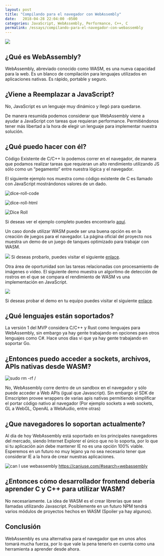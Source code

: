 ```yaml
---
layout: post
title: "Compilando para el navegador con WebAssembly"
date:   2018-04-28 22:04:00 -0500
categories: JavaScript, WebAssembly, Performance, C++, C
permalink: /essays/compilando-para-el-navegador-con-webassembly
---
```


![](http://res.cloudinary.com/juancrg90/image/upload/v1524945789/webassembly/webassembly-logo.svg)

## ¿Qué es WebAssembly?

WebAssembly, abreviado conocido como WASM, es una nueva capacidad para la web. Es un blanco de compilación para lenguajes utilizados en aplicaciones nativas. Es rápido, portable y seguro.

## ¿Viene a Reemplazar a JavaScript?

No, JavaScript es un lenguaje muy dinámico y llegó para quedarse.

De manera resumida podemos considerar que WebAssembly viene a ayudar a JavaScript con tareas que requieran performance. Permitiéndonos tener más libertad a la hora de elegir un lenguaje para implementar nuestra solución.

## ¿Qué puedo hacer con él?

Código Existente de C/C++ lo podemos correr en el navegador, de manera que podamos realizar tareas que requieran un alto rendimiento utilizando JS sólo como un “pegamento” entre nuestra lógica y el navegador.

El siguiente ejemplo nos muestra como código existente de C es llamado con JavaScript mostrándonos valores de un dado.

![dice-roll-code](http://res.cloudinary.com/juancrg90/image/upload/v1524945819/webassembly/dice-c.png)

![dice-roll-html](http://res.cloudinary.com/juancrg90/image/upload/v1524945819/webassembly/dice-html-code.png)

![Dice Roll](http://res.cloudinary.com/juancrg90/image/upload/v1524945819/webassembly/dice-html.gif)

Si deseas ver el ejemplo completo puedes encontrarlo [aquí](https://github.com/JuanCrg90/wasm-playground/tree/master/04.dice-roll).

Un caso donde utilizar WASM puede ser una buena opción es en la creación de juegos para el navegador. La página oficial del proyecto nos muestra un demo de un juego de tanques optimizado para trabajar con WASM.

![](https://dzwonsemrish7.cloudfront.net/items/2u0z3a041p0K3O320h3g/Screen%20Recording%202018-04-26%20at%2008.52%20PM.gif)
Si deseas probarlo, puedes visitar el siguiente [enlace](http://webassembly.org/demo/Tanks/).

Otra área de oportunidad son las tareas relacionadas con procesamiento de imágenes o video. El siguiente demo muestra un algoritmo de detección de rostros en el que se compara el rendimiento de WASM vs una implementación en JavaScript.

![](https://dzwonsemrish7.cloudfront.net/items/0x002t2Q0T2w2I3i2Z2b/Screen%20Recording%202018-04-26%20at%2010.16%20PM.gif)

Si deseas probar el demo en tu equipo puedes visitar el siguiente [enlace](https://websightjs.com/).

## ¿Qué lenguajes están soportados?

La versión 1 del MVP considera C/C++ y Rust como lenguajes para WebAssembly, sin embargo ya hay gente trabajando en opciones para otros lenguajes como C#. Hace unos días vi que ya hay gente trabajando en soportar Go.

## ¿Entonces puedo acceder a sockets, archivos, APIs nativas desde WASM?

![sudo rm -rf /](http://res.cloudinary.com/juancrg90/image/upload/v1524945831/webassembly/rm-all.gif)

No, WebAssembly corre dentro de un sandbox en el navegador y sólo puede acceder a Web APIs (igual que Javascript). Sin embargo el SDK de Emscripten provee wrappers de varias apis nativas permitiendo simplificar el portar código nativo al navegador (Por ejemplo sockets a web sockets, GL a WebGL, OpenAL a WebAudio, entre otras)

## ¿Que navegadores lo soportan actualmente?
Al día de hoy WebAssembly está soportado en los principales navegadores del mercado, siendo Internet Explorer el único que no lo soporta, por lo que si tu aplicación aún debe mantener IE no es una opción 100% viable. Esperemos en un futuro no muy lejano ya no sea necesario tener que considerar IE a la hora de crear nuestras aplicaciones.

![can I use webassembly](http://res.cloudinary.com/juancrg90/image/upload/v1524945792/webassembly/caniuse.png)
https://caniuse.com/#search=webassembly

## ¿Entonces cómo desarrollador frontend debería aprender C y C++ para utilizar WASM?
No necesariamente. La idea de WASM es el crear librerías que sean llamadas utilizando Javascript. Posiblemente en un futuro NPM tendrá varios módulos de proyectos hechos en WASM (Spoiler ya hay algunos).

## Conclusión

WebAssembly es una alternativa para el navegador que en unos años tomará mucha fuerza, por lo que vale la pena tenerlo en cuenta como una herramienta a aprender desde ahora.

